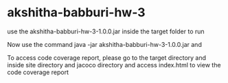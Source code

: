 # akshitha-babburi-hw-3

use the akshitha-babburi-hw-3-1.0.0.jar inside the target folder to run

Now use the command java -jar akshitha-babburi-hw-3-1.0.0.jar and

To access code coverage report, please go to the target directory and inside site directory and jacoco directory and access index.html to view the code coverage report
